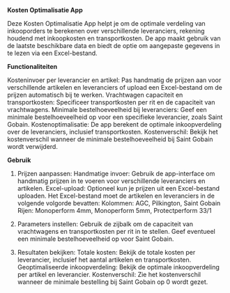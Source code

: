 **Kosten Optimalisatie App**

Deze Kosten Optimalisatie App helpt je om de optimale verdeling van inkooporders te berekenen over verschillende leveranciers, rekening houdend met inkoopkosten en transportkosten. De app maakt gebruik van de laatste beschikbare data en biedt de optie om aangepaste gegevens in te lezen via een Excel-bestand.

**Functionaliteiten**

Kosteninvoer per leverancier en artikel: Pas handmatig de prijzen aan voor verschillende artikelen en leveranciers of upload een Excel-bestand om de prijzen automatisch bij te werken.
Vrachtwagen capaciteit en transportkosten: Specificeer transportkosten per rit en de capaciteit van vrachtwagens.
Minimale bestelhoeveelheid bij leveranciers: Geef een minimale bestelhoeveelheid op voor een specifieke leverancier, zoals Saint Gobain.
Kostenoptimalisatie: De app berekent de optimale inkoopverdeling over de leveranciers, inclusief transportkosten.
Kostenverschil: Bekijk het kostenverschil wanneer de minimale bestelhoeveelheid bij Saint Gobain wordt verwijderd.

**Gebruik**
1. Prijzen aanpassen:
Handmatige invoer: Gebruik de app-interface om handmatig prijzen in te voeren voor verschillende leveranciers en artikelen.
Excel-upload: Optioneel kun je prijzen uit een Excel-bestand uploaden. Het Excel-bestand moet de artikelen en leveranciers in de volgende volgorde bevatten:
Kolommen: AGC, Pilkington, Saint Gobain
Rijen: Monoperform 4mm, Monoperform 5mm, Protectperform 33/1

2. Parameters instellen:
Gebruik de zijbalk om de capaciteit van vrachtwagens en transportkosten per rit in te stellen.
Geef eventueel een minimale bestelhoeveelheid op voor Saint Gobain.

3. Resultaten bekijken:
Totale kosten: Bekijk de totale kosten per leverancier, inclusief het aantal artikelen en transportkosten.
Geoptimaliseerde inkoopverdeling: Bekijk de optimale inkoopverdeling per artikel en leverancier.
Kostenverschil: Zie het kostenverschil wanneer de minimale bestelling bij Saint Gobain op 0 wordt gezet.
